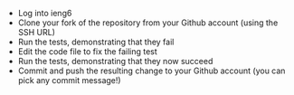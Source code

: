 - Log into ieng6
- Clone your fork of the repository from your Github account (using the SSH URL)
- Run the tests, demonstrating that they fail
- Edit the code file to fix the failing test
- Run the tests, demonstrating that they now succeed
- Commit and push the resulting change to your Github account (you can pick any commit message!)
